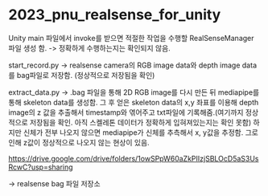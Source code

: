 # 2023_pnu_realsense_for_unity

Unity main 파일에서 invoke를 받으면 적절한 작업을 수행할 RealSenseManager 파일 생성 함. -> 정확하게 수행하는지는 확인되지 않음.


start_record.py -> realsense camera의 RGB image data와 depth image data를 bag파일로 저장함. (정상적으로 저장됨을 확인)


extract_data.py -> .bag 파일을 통해 2D RGB image를 다시 만든 뒤 mediapipe를 통해 skeleton data를 생성함. 그 후 얻은 skeleton data의 x,y 좌표를 이용해 depth image의 z 값을 추출해서 timestamp와 엮어주고 txt파일에 기록해줌.(여기까지 정상적으로 저장됨을 확인. 아직 스켈레톤 데이터가 정확하게 입혀져있는지는 확인 못함) 하지만 신체가 전부 나오지 않으면 mediapipe가 신체를 추측해서 x, y값을 추정함. 그로 인해 z값이 정상적으로 나오지 않는 현상이 있음.

https://drive.google.com/drive/folders/1owSPpW60aZkPIIzjSBLOcD5aS3UsRcwC?usp=sharing

-> realsense bag 파일 저장소